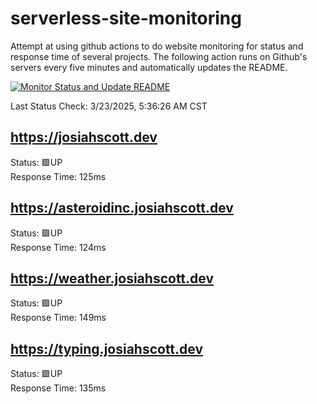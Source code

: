 # serverless-site-monitoring
Attempt at using github actions to do website monitoring for status and response time of several projects. The following action runs on Github's servers every five minutes and automatically updates the README.  

[![Monitor Status and Update README](https://github.com/JosiahSco/serverless-site-monitoring/actions/workflows/monitor.yaml/badge.svg)](https://github.com/JosiahSco/serverless-site-monitoring/actions/workflows/monitor.yaml)

Last Status Check: 3/23/2025, 5:36:26 AM CST

## https://josiahscott.dev
Status: 🟩UP  
Response Time: 125ms

## https://asteroidinc.josiahscott.dev
Status: 🟩UP  
Response Time: 124ms

## https://weather.josiahscott.dev
Status: 🟩UP  
Response Time: 149ms

## https://typing.josiahscott.dev
Status: 🟩UP  
Response Time: 135ms

